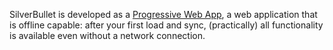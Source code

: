 SilverBullet is developed as a [Progressive Web App](https://web.dev/progressive-web-apps/), a web application that is offline capable: after your first load and sync, (practically) all functionality is available even without a network connection.